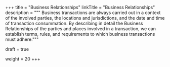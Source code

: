 +++
title = "Business Relationships"
linkTitle = "Business Relationships"
description = """
Business transactions are always carried out in a context of the involved parties, the locations
and jurisdictions, and the date and time of transaction consummation.  By describing in detail the
Business Relationships of the parties and places involved in a transaction, we can establish
terms, rules, and requirements to which business transactions must adhere."""

draft = true

weight = 20
+++

